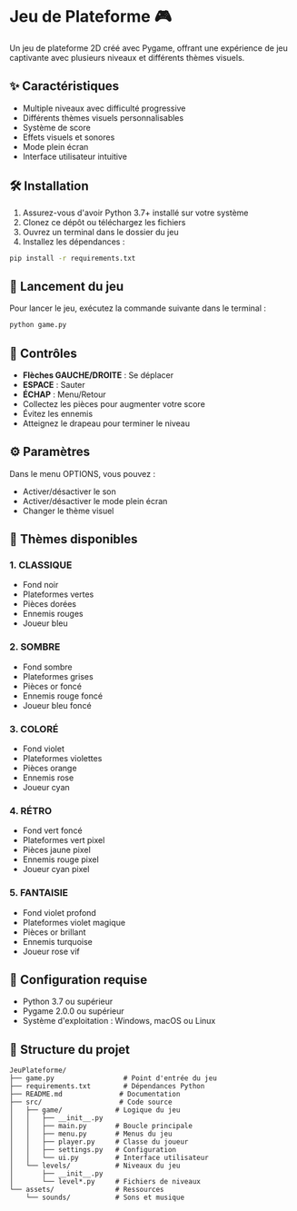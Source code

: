 # Jeu de Plateforme 🎮

Un jeu de plateforme 2D créé avec Pygame, offrant une expérience de jeu captivante avec plusieurs niveaux et différents thèmes visuels.

## ✨ Caractéristiques

- Multiple niveaux avec difficulté progressive
- Différents thèmes visuels personnalisables
- Système de score
- Effets visuels et sonores
- Mode plein écran
- Interface utilisateur intuitive

## 🛠 Installation

1. Assurez-vous d'avoir Python 3.7+ installé sur votre système
2. Clonez ce dépôt ou téléchargez les fichiers
3. Ouvrez un terminal dans le dossier du jeu
4. Installez les dépendances :
```bash
pip install -r requirements.txt
```

## 🚀 Lancement du jeu

Pour lancer le jeu, exécutez la commande suivante dans le terminal :
```bash
python game.py
```

## 🎯️ Contrôles

- **Flèches GAUCHE/DROITE** : Se déplacer
- **ESPACE** : Sauter
- **ÉCHAP** : Menu/Retour
- Collectez les pièces pour augmenter votre score
- Évitez les ennemis
- Atteignez le drapeau pour terminer le niveau

## ⚙️ Paramètres

Dans le menu OPTIONS, vous pouvez :
- Activer/désactiver le son
- Activer/désactiver le mode plein écran
- Changer le thème visuel

## 🎨 Thèmes disponibles

### 1. CLASSIQUE
- Fond noir
- Plateformes vertes
- Pièces dorées
- Ennemis rouges
- Joueur bleu

### 2. SOMBRE
- Fond sombre
- Plateformes grises
- Pièces or foncé
- Ennemis rouge foncé
- Joueur bleu foncé

### 3. COLORÉ
- Fond violet
- Plateformes violettes
- Pièces orange
- Ennemis rose
- Joueur cyan

### 4. RÉTRO
- Fond vert foncé
- Plateformes vert pixel
- Pièces jaune pixel
- Ennemis rouge pixel
- Joueur cyan pixel

### 5. FANTAISIE
- Fond violet profond
- Plateformes violet magique
- Pièces or brillant
- Ennemis turquoise
- Joueur rose vif

## 🔧 Configuration requise

- Python 3.7 ou supérieur
- Pygame 2.0.0 ou supérieur
- Système d'exploitation : Windows, macOS ou Linux

## 📁 Structure du projet

```
JeuPlateforme/
├── game.py                 # Point d'entrée du jeu
├── requirements.txt        # Dépendances Python
├── README.md              # Documentation
├── src/                   # Code source
│   ├── game/             # Logique du jeu
│   │   ├── __init__.py
│   │   ├── main.py       # Boucle principale
│   │   ├── menu.py       # Menus du jeu
│   │   ├── player.py     # Classe du joueur
│   │   ├── settings.py   # Configuration
│   │   └── ui.py         # Interface utilisateur
│   └── levels/           # Niveaux du jeu
│       ├── __init__.py
│       └── level*.py     # Fichiers de niveaux
└── assets/               # Ressources
    └── sounds/           # Sons et musique
```
